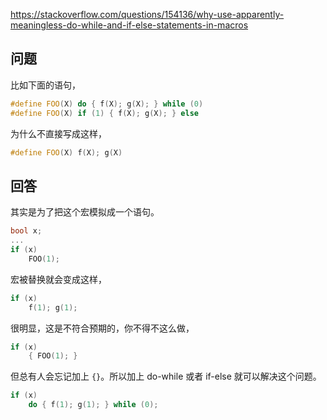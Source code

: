<https://stackoverflow.com/questions/154136/why-use-apparently-meaningless-do-while-and-if-else-statements-in-macros>

## 问题

比如下面的语句，

```c++
#define FOO(X) do { f(X); g(X); } while (0)
#define FOO(X) if (1) { f(X); g(X); } else
```

为什么不直接写成这样，

```c++
#define FOO(X) f(X); g(X)
```

## 回答

其实是为了把这个宏模拟成一个语句。

```c++
bool x;
...
if (x)
    FOO(1);
```

宏被替换就会变成这样，

```c++
if (x)
    f(1); g(1);
```

很明显，这是不符合预期的，你不得不这么做，

```c++
if (x)
    { FOO(1); }
```

但总有人会忘记加上 `{}`。所以加上 do-while 或者 if-else 就可以解决这个问题。

```c++
if (x)
    do { f(1); g(1); } while (0);
```
